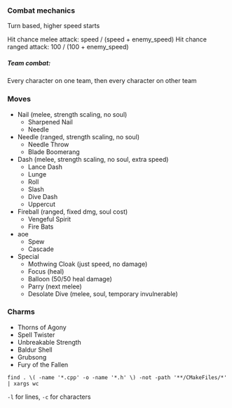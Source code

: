 ### Combat mechanics

Turn based, higher speed starts

Hit chance melee attack: speed / (speed + enemy_speed)
Hit chance ranged attack: 100 / (100 + enemy_speed)

##### Team combat:

Every character on one team, then every character on other team

### Moves

 - Nail (melee, strength scaling, no soul)
   - Sharpened Nail
   - Needle
 - Needle (ranged, strength scaling, no soul)
   - Needle Throw
   - Blade Boomerang
 - Dash (melee, strength scaling, no soul, extra speed)
   - Lance Dash
   - Lunge
   - Roll
   - Slash
   - Dive Dash
   - Uppercut
 - Fireball (ranged, fixed dmg, soul cost)
   - Vengeful Spirit
   - Fire Bats
 - aoe
   - Spew
   - Cascade
 - Special
   - Mothwing Cloak (just speed, no damage)
   - Focus (heal)
   - Balloon (50/50 heal damage)
   - Parry (next melee)
   - Desolate Dive (melee, soul, temporary invulnerable)

### Charms

 - Thorns of Agony
 - Spell Twister
 - Unbreakable Strength
 - Baldur Shell
 - Grubsong
 - Fury of the Fallen

 `find . \( -name '*.cpp' -o -name '*.h' \) -not -path '**/CMakeFiles/*' | xargs wc`

 `-l` for lines, `-c` for characters